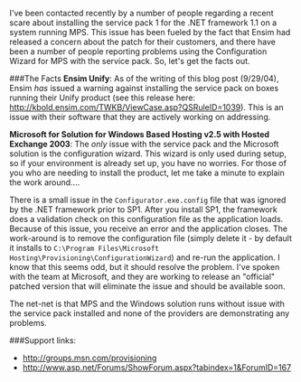 I've been contacted recently by a number of people regarding a recent scare about installing the service pack 1 for the 
.NET framework 1.1 on a system running MPS.  This issue has been fueled by the fact that Ensim had released a concern 
about the patch for their customers, and there have been a number of people reporting problems using the Configuration 
Wizard for MPS with the service pack.  So, let's get the facts out.

###The Facts
**Ensim Unify**: As of the writing of this blog post (9/29/04), Ensim *has* issued a warning against installing the 
service pack on boxes running their Unify product (see this release here: 
<http://kbold.ensim.com/TWKB/ViewCase.asp?QSRuleID=1039>).  This is an issue with their software that they are actively 
working on addressing.

**Microsoft for Solution for Windows Based Hosting v2.5 with Hosted Exchange 2003**:  The *only* issue with the service 
pack and the Microsoft solution is the configuration wizard.  This wizard is only used during setup, so if your 
environment is already set up, you have no worries.  For those of you who are needing to install the product, let me 
take a minute to explain the work around….

There is a small issue in the `Configurator.exe.config` file that was ignored by the .NET framework prior to SP1. After 
you install SP1, the framework does a validation check on this configuration file as the application loads.  Because of 
this issue, you receive an error and the application closes.  The work-around is to remove the configuration file 
(simply delete it - by default it installs to `C:\Program Files\Microsoft Hosting\Provisioning\ConfigurationWizard`) and 
re-run the application.  I know that this seems odd, but it should resolve the problem.  I've spoken with the team at 
Microsoft, and they are working to release an "official" patched version that will eliminate the issue and should be 
available soon. 

The net-net is that MPS and the Windows solution runs without issue with the service pack installed and none of the 
providers are demonstrating any problems.

###Support links:
* <http://groups.msn.com/provisioning>
* <http://www.asp.net/Forums/ShowForum.aspx?tabindex=1&ForumID=167>
